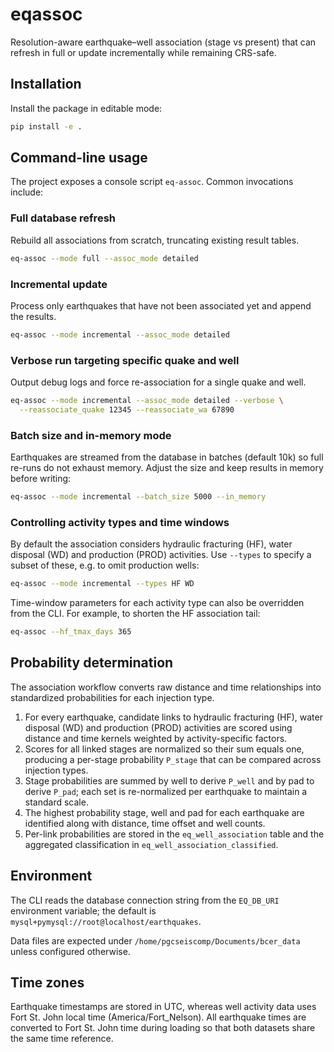 # eqassoc

Resolution-aware earthquake–well association (stage vs present) that can refresh in full or update incrementally while remaining CRS-safe.

## Installation

Install the package in editable mode:

```bash
pip install -e .
```

## Command-line usage

The project exposes a console script `eq-assoc`. Common invocations include:

### Full database refresh

Rebuild all associations from scratch, truncating existing result tables.

```bash
eq-assoc --mode full --assoc_mode detailed
```

### Incremental update

Process only earthquakes that have not been associated yet and append the results.

```bash
eq-assoc --mode incremental --assoc_mode detailed
```

### Verbose run targeting specific quake and well

Output debug logs and force re-association for a single quake and well.

```bash
eq-assoc --mode incremental --assoc_mode detailed --verbose \
  --reassociate_quake 12345 --reassociate_wa 67890
```

### Batch size and in-memory mode

Earthquakes are streamed from the database in batches (default 10k) so full re-runs do not exhaust memory. Adjust the size and keep results in memory before writing:

```bash
eq-assoc --mode incremental --batch_size 5000 --in_memory
```

### Controlling activity types and time windows

By default the association considers hydraulic fracturing (HF), water disposal
(WD) and production (PROD) activities.  Use `--types` to specify a subset of
these, e.g. to omit production wells:

```bash
eq-assoc --mode incremental --types HF WD
```

Time-window parameters for each activity type can also be overridden from the
CLI. For example, to shorten the HF association tail:

```bash
eq-assoc --hf_tmax_days 365
```

## Probability determination

The association workflow converts raw distance and time relationships into
standardized probabilities for each injection type.

1. For every earthquake, candidate links to hydraulic fracturing (HF), water
   disposal (WD) and production (PROD) activities are scored using
   distance and time kernels weighted by activity-specific factors.
2. Scores for all linked stages are normalized so their sum equals one,
   producing a per-stage probability `P_stage` that can be compared across
   injection types.
3. Stage probabilities are summed by well to derive `P_well` and by pad to
   derive `P_pad`; each set is re-normalized per earthquake to maintain a
   standard scale.
4. The highest probability stage, well and pad for each earthquake are
   identified along with distance, time offset and well counts.
5. Per-link probabilities are stored in the `eq_well_association` table and
   the aggregated classification in `eq_well_association_classified`.

## Environment

The CLI reads the database connection string from the `EQ_DB_URI` environment variable; the default is `mysql+pymysql://root@localhost/earthquakes`.

Data files are expected under `/home/pgcseiscomp/Documents/bcer_data` unless configured otherwise.

## Time zones

Earthquake timestamps are stored in UTC, whereas well activity data
uses Fort St. John local time (America/Fort_Nelson).  All earthquake
times are converted to Fort St. John time during loading so that both
datasets share the same time reference.


